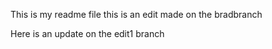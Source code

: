 This is my readme file
this is an edit made on the bradbranch

Here is an update on the edit1 branch